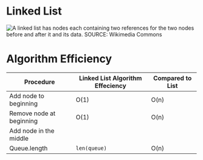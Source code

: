 # Linked List

![A linked list has nodes each containing two references for the two nodes before and after it and its data. SOURCE: Wikimedia Commons](Picture_Files/Doubly_inked_list.png)


# Algorithm Efficiency

| Procedure | Linked List Algorithm Effeciency | Compared to List |
| --------- | -------------------------------- | ---------------- |
| Add node to beginning | O(1) | O(n)
| Remove node at beginning | O(1) | O(n) |
| Add node in the middle
| Queue.length | `len(queue)` | O(n) |